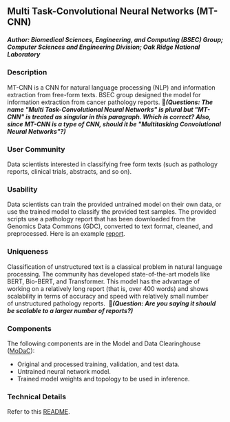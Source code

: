 ## Multi Task-Convolutional Neural Networks (MT-CNN)

##### Author: Biomedical Sciences, Engineering, and Computing (BSEC) Group; Computer Sciences and Engineering Division; Oak Ridge National Laboratory

### Description
MT-CNN is a CNN for natural language processing (NLP) and information extraction from free-form texts. BSEC group designed the model for information extraction from cancer pathology reports. &#x1F534;_**(Questions: The name "Multi Task-Convolutional Neural Networks" is plural but "MT-CNN" is treated as singular in this paragraph. Which is correct? Also, since MT-CNN is a type of CNN, should it be "Multitasking Convolutional Neural Networks"?)**_

### User Community
Data scientists interested in classifying free form texts (such as pathology reports, clinical trials, abstracts, and so on). 

### Usability
Data scientists can train the provided untrained model on their own data, or use the trained model to classify the provided test samples. The provided scripts use a pathology report that has been downloaded from the Genomics Data Commons (GDC), converted to text format, cleaned, and preprocessed. Here is an example [report](https://portal.gdc.cancer.gov/legacy-archive/files/a9a42650-4613-448d-895e-4f904285f508).

### Uniqueness
Classification of unstructured text is a classical problem in natural language processing. The community has developed state-of-the-art models like BERT, Bio-BERT, and Transformer. This model has the advantage of working on a relatively long report (that is, over 400 words) and shows scalability in terms of accuracy and speed with relatively small number of unstructured pathology reports. 
&#x1F534;_**(Question: Are you saying it should be scalable to a larger number of reports?)**_

### Components
The following components are in the Model and Data Clearinghouse ([MoDaC](https://modac.cancer.gov/searchTab?dme_data_id=NCI-DME-MS01-7330732)):
* Original and processed training, validation, and test data.
* Untrained neural network model.
* Trained model weights and topology to be used in inference.

### Technical Details
Refer to this [README](README-technical.md). 
